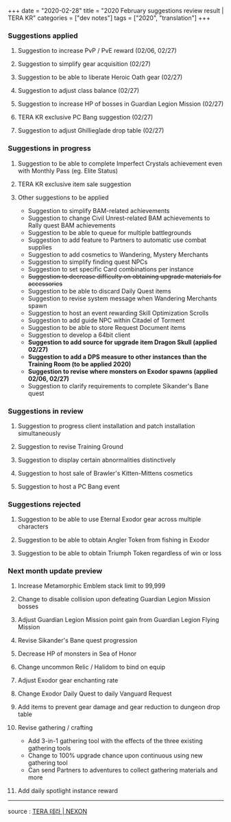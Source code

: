 +++
date = "2020-02-28"
title = "2020 February suggestions review result | TERA KR"
categories = ["dev notes"]
tags = ["2020", "translation"]
+++

### Suggestions applied
1. Suggestion to increase PvP / PvE reward (02/06, 02/27)

2. Suggestion to simplify gear acquisition (02/27)

3. Suggestion to be able to liberate Heroic Oath gear (02/27)

4. Suggestion to adjust class balance (02/27)

5. Suggestion to increase HP of bosses in Guardian Legion Mission (02/27)

6. TERA KR exclusive PC Bang suggestion (02/27)

7. Suggestion to adjust Ghillieglade drop table (02/27)

### Suggestions in progress
1. Suggestion to be able to complete Imperfect Crystals achievement even with Monthly Pass (eg. Elite Status)

2. TERA KR exclusive item sale suggestion

3. Other suggestions to be applied
    - Suggestion to simplify BAM-related achievements
    - Suggestion to change Civil Unrest-related BAM achievements to Rally quest BAM achievements
    - Suggestion to be able to queue for multiple battlegrounds
    - Suggestion to add feature to Partners to automatic use combat supplies
    - Suggestion to add cosmetics to Wandering, Mystery Merchants
    - Suggestion to simplify finding quest NPCs
    - Suggestion to set specific Card combinations per instance
    - ~~Suggestion to decrease difficulty on obtaining upgrade materials for accessories~~
    - Suggestion to be able to discard Daily Quest items
    - Suggestion to revise system message when Wandering Merchants spawn
    - Suggestion to host an event rewarding Skill Optimization Scrolls
    - Suggestion to add guide NPC within Citadel of Torment
    - Suggestion to be able to store Request Document items
    - Suggestion to develop a 64bit client
    - **Suggestion to add source for upgrade item Dragon Skull (applied 02/27)**
    - **Suggestion to add a DPS measure to other instances than the Training Room (to be applied 2020)**
    - **Suggestion to revise where monsters on Exodor spawns (applied 02/06, 02/27)**
    - Suggestion to clarify requirements to complete Sikander's Bane quest

### Suggestions in review
1. Suggestion to progress client installation and patch installation simultaneously

2. Suggestion to revise Training Ground

3. Suggestion to display certain abnormalities distinctively

4. Suggestion to host sale of Brawler's Kitten-Mittens cosmetics

5. Suggestion to host a PC Bang event

### Suggestions rejected
1. Suggestion to be able to use Eternal Exodor gear across multiple characters

2. Suggestion to be able to obtain Angler Token from fishing in Exodor

3. Suggestion to be able to obtain Triumph Token regardless of win or loss

### Next month update preview
1. Increase Metamorphic Emblem stack limit to 99,999

2. Change to disable collision upon defeating Guardian Legion Mission bosses

3. Adjust Guardian Legion Mission point gain from Guardian Legion Flying Mission

4. Revise Sikander's Bane quest progression

5. Decrease HP of monsters in Sea of Honor

6. Change uncommon Relic / Halidom to bind on equip

7. Adjust Exodor gear enchanting rate

8. Change Exodor Daily Quest to daily Vanguard Request

9. Add items to prevent gear damage and gear reduction to dungeon drop table

10. Revise gathering / crafting
    - Add 3-in-1 gathering tool with the effects of the three existing gathering tools
    - Change to 100% upgrade chance upon continuous using new gathering tool
    - Can send Partners to adventures to collect gathering materials and more

11. Add daily spotlight instance reward

----

source : [TERA 테라 | NEXON](http://tera.nexon.com/news/gmnote/View.aspx?n4PageNo=3&n4ArticleSN=465)
